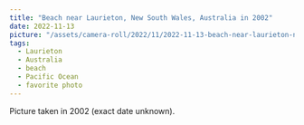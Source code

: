 ```yaml
---
title: "Beach near Laurieton, New South Wales, Australia in 2002"
date: 2022-11-13
picture: "/assets/camera-roll/2022/11/2022-11-13-beach-near-laurieton-nsw-in-2002/beach-near-laurieton-nsw-in-2002.jpg"
tags:
  - Laurieton
  - Australia
  - beach
  - Pacific Ocean
  - favorite photo
---
```

Picture taken in 2002 (exact date unknown).